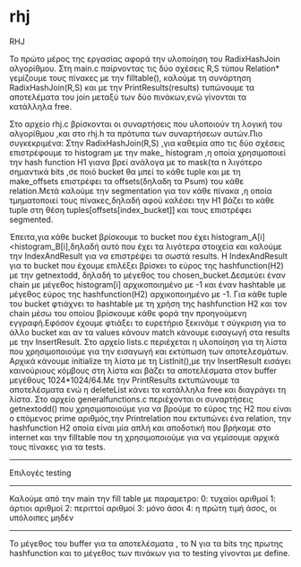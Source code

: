 # rhj
RHJ 


To πρώτο μέρος της εργασίας αφορά την υλοποίηση του RadixHashJoin αλγορίθμου.
Στη main.c παίρνοντας τις δύο σχέσεις R,S τύπου Relation* γεμίζουμε τους πίνακες με την filltable(), καλούμε τη συνάρτηση RadixHashJoin(R,S) και με την PrintResults(results) τυπώνουμε τα αποτελέματα του join μεταξύ των δύο πινάκων,ενώ γίνονται τα
κατάλληλα free.

Στο αρχείο rhj.c βρίσκονται οι συναρτήσεις που υλοποιούν τη λογική του αλγορίθμου ,και στο rhj.h τα πρότυπα των συναρτήσεων αυτών.Πιο συγκεκριμένα:
Στην RadixHashJoin(R,S) ,για καθεμία απο τις δύο σχέσεις επιστρέφουμε το histogram με την make_ histogram ,η οποία χρησιμοποιεί την hash function H1 γιανα βρεί ανάλογα με το mask(τα n λιγότερο σημαντικά bits ,σε ποιό bucket θα μπεί το κάθε tuple και με τη make_offsets επιστρέφει τα offsets(δηλαδη τα Psum) του κάθε relation.Μετά καλούμε την segmentation για τον κάθε πίνακα ,η οποία τμηματοποιεί τους πίνακες,δηλαδή αφού καλέσει την H1 βάζει το κάθε tuple στη θέση tuples[offsets[index_bucket]] και τους επιστρέφει segmented.

Έπειτα,για κάθε bucket βρίσκουμε το bucket που έχει histogram_A[i]<histogram_B[i],δηλαδή αυτό που έχει τα λιγότερα στοιχεία
και καλούμε την IndexAndResult για να επιστρέψει τα σωστά results.
Η IndexAndResult για το bucket που έχουμε επιλέξει βρίσκει το εύρος της hashfunction(H2) με την getnextodd, δηλαδή το μέγεθος του 
chosen_bucket.Δεσμεύει έναν chain με μέγεθος histogram[i] αρχικοποιημένο με -1 και έναν hashtable με μέγεθος εύρος της hashfunction(H2) αρχικοποιημένο με -1. Για κάθε tuple του bucket φτιάχνει το hashtable με τη χρήση της hashfunction H2 και τον chain μέσω του οποίου βρίσκουμε κάθε φορά την προηγούμενη εγγραφή.Εφόσον έχουμε φτιάξει το ευρετήριο ξεκινάμε τ σύγκριση για το άλλο bucket και αν τα values κάνουν match κάνουμε εισαγωγή στα results με την InsertResult.
Στο αρχείο lists.c περιέχεται η υλοποίηση για τη λίστα που χρησιμοποιούμε για την εισαγωγή και εκτύπωση των αποτελεσμάτων.
Αρχικά κάνουμε initialize τη λίστα με τη ListInit(),με την InsertResult εισάγει καινούριους κόμβους στη λίστα και βάζει τα 
αποτελέσματα στον buffer μεγέθους 1024*1024/64.Με την PrintResults εκτυπώνουμε τα αποτελέσματα ενώ η deleteList κάνει τα κατάλληλα free και διαγράγει τη λίστα.
Στο αρχείο generalfunctions.c περιέχονται οι συναρτήσεις getnextodd() που χρησιμοποιούμε για να βρούμε το εύρος της Η2 που είναι ο επόμενος prime αριθμός,την Printrelation που εκτυπώνει ένα relation, την hashfunction H2  οποία είναι μία απλή και αποδοτική που βρήκαμε στο internet και την filltable που τη χρησιμοποιούμε για να γεμίσουμε αρχικά τους πίνακες για τα tests.

________________________________________
Επιλογές testing
________________________________________
Καλούμε από την main την fill table με παραμετρο:
0: τυχαίοι αριθμοί
1: άρτιοι αριθμοί
2: περιττοί αριθμοί
3: μόνο άσοι
4: η πρώτη τιμή άσος, οι υπόλοιπες μηδέν
________________________________________

Το μέγεθος του buffer για τα αποτελέσματα , το Ν για τα bits της πρωτης hashfunction και το μέγεθος των πινάκων για το testing γίνονται με define.
